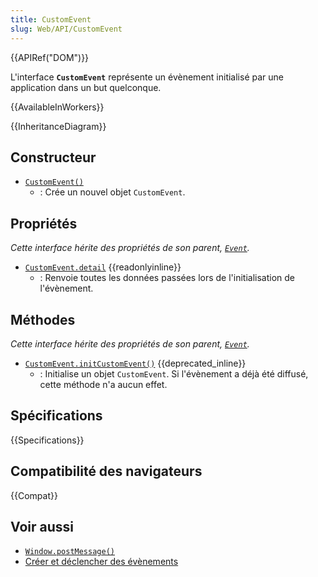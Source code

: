 ```yaml
---
title: CustomEvent
slug: Web/API/CustomEvent
---
```


{{APIRef("DOM")}}

L'interface **`CustomEvent`** représente un évènement initialisé par une application dans un but quelconque.

{{AvailableInWorkers}}

{{InheritanceDiagram}}

## Constructeur

- [`CustomEvent()`](/fr/docs/Web/API/CustomEvent/CustomEvent)
  - : Crée un nouvel objet `CustomEvent`.

## Propriétés

_Cette interface hérite des propriétés de son parent, [`Event`](/fr/docs/Web/API/Event)._

- [`CustomEvent.detail`](/fr/docs/Web/API/CustomEvent/detail) {{readonlyinline}}
  - : Renvoie toutes les données passées lors de l'initialisation de l'évènement.

## Méthodes

_Cette interface hérite des propriétés de son parent, [`Event`](/fr/docs/Web/API/Event)._

- [`CustomEvent.initCustomEvent()`](/fr/docs/Web/API/CustomEvent/initCustomEvent) {{deprecated_inline}}
  - : Initialise un objet `CustomEvent`. Si l'évènement a déjà été diffusé, cette méthode n'a aucun effet.

## Spécifications

{{Specifications}}

## Compatibilité des navigateurs

{{Compat}}

## Voir aussi

- [`Window.postMessage()`](/fr/docs/Web/API/Window/postMessage)
- [Créer et déclencher des évènements](/fr/docs/Web/API/Document_Object_Model/Events)
